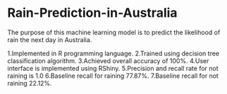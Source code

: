 # Rain-Prediction-in-Australia
The purpose of this machine learning model is to predict the likelihood of rain the next day in Australia.

1.Implemented in R programming language.
2.Trained using decision tree classification algorithm.
3.Achieved overall accuracy of 100%.
4.User interface is implemented using RShiny.
5.Precision and recall rate for not raining is 1.0
6.Baseline recall for raining 77.87%.
7.Baseline recall for not raining 22.12%.

